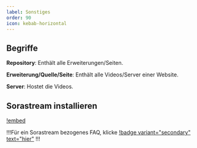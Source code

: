 ```yaml
---
label: Sonstiges
order: 90
icon: kebab-horizontal
---
```

## Begriffe

**Repository**: Enthält alle Erweiterungen/Seiten.

**Erweiterung/Quelle/Seite**: Enthält alle Videos/Server einer Website.

**Server**: Hostet die Videos.


## Sorastream installieren

[!embed](https://www.youtube-nocookie.com/embed/yDuXGAnFQuI)

!!!Für ein Sorastream bezogenes FAQ, klicke [!badge variant="secondary" text="hier"](/troubleshooting.md/#sorastream)
!!!
